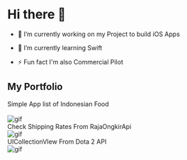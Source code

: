 # Hi there 👋



- 🔭 I’m currently working on my Project to build iOS Apps 

- 🌱 I’m currently learning Swift 

- ⚡ Fun fact I'm also Commercial Pilot

## My Portfolio
                                       
Simple App list of Indonesian Food  <br/>   
![gif](https://thumbs.gfycat.com/SnappyWealthyBaiji-size_restricted.gif) <br/>
Check Shipping Rates From RajaOngkirApi <br/>
![gif](https://thumbs.gfycat.com/ImpoliteTallJaeger-size_restricted.gif)    <br/>
UICollectionVIew From Dota 2 API   <br/>
![gif](https://thumbs.gfycat.com/FantasticParchedArgali-size_restricted.gif) <br/>
       
